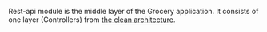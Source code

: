 Rest-api module is the middle layer of the Grocery application. It consists of one layer (Controllers) from
[the clean architecture](http://blog.8thlight.com/uncle-bob/2012/08/13/the-clean-architecture.html).